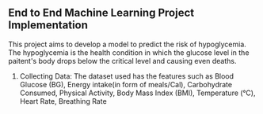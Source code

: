## End to End Machine Learning Project Implementation

This project aims to develop a model to predict the risk of hypoglycemia. The hypoglycemia is the health condition in which the glucose level in the paitent's body drops below the critical level and causing even deaths.

1. Collecting Data: 
The dataset used has the features such as Blood Glucose (BG), Energy intake(in form of meals/Cal), Carbohydrate Consumed, Physical Activity, Body Mass Index (BMI), Temperature (°C), Heart Rate, Breathing Rate